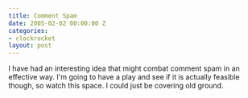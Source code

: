 ```yaml
---
title: Comment Spam
date: 2005-02-02 00:00:00 Z
categories:
- clockrocket
layout: post
---
```


I have had an interesting idea that might combat comment spam in an effective way.  I'm going to have a play and see if it is actually feasible though, so watch this space.  I could just be covering old ground.
